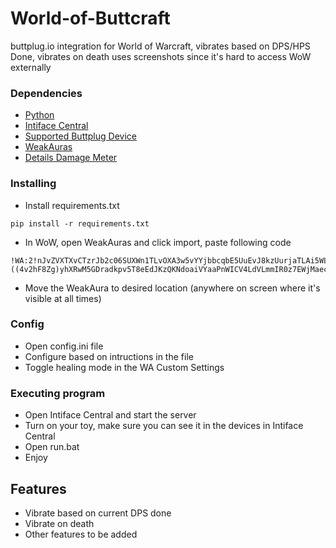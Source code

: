 # World-of-Buttcraft

buttplug.io integration for World of Warcraft, vibrates based on DPS/HPS Done, vibrates on death uses screenshots since it's hard to access WoW externally

### Dependencies

* [Python](https://www.python.org/downloads/release/python-3123/)
* [Intiface Central](https://github.com/intiface/intiface-central/releases)
* [Supported Buttplug Device](https://iostindex.com/?filter0Availability=Available,DIY&filter1Connection=Digital&filter2ButtplugSupport=4)
* [WeakAuras](https://www.curseforge.com/wow/addons/weakauras-2)
* [Details Damage Meter](https://www.curseforge.com/wow/addons/details)

### Installing

* Install requirements.txt
```
pip install -r requirements.txt
```

* In WoW, open WeakAuras and click import, paste following code
```
!WA:2!nJvZVXTXvCTzrJb2c06SUXWn1TLvOXA3w5vYYjbbcqbE5UuEvJ8kzUurjaTLAi5WLtexo0ZmuF4d9dDP5S69Eq3cqpP)ckmkqVsiuuGERqx6D)hqrFd)y)sCJTtnqJaewYHZ8M37979XVzkTE1bvDQ68fRYOrcFsawTlnaFgXMg0JgXSXLoZbZrIigsG90TP(u2VOC5YLoZoIlOdmWhjc)RUrb2ccnqPw9kkWFexfeSctCWbn4E0dn9Wiq49veE4GKzi)JHbXgmAMoeEOp6yPivOmLfwqPrJrF1oIXWbIoH8ebG954)3Ku7Cjf4ub()cUhYHE4NTLRlhlU9CNJcS9OSTPKaHvlTUgA6xytP(WCc6DijeVx41h5d2j0bCqwrj)8S85P50h7PkDM7DIGr63hZ4FN7WYE8FOkooeBLkKZt)XuoKo(aq)ahVvKRRbmaRJ2MBV(oBg)2wDapPW7sEKvYK2MHDjhP3BBTn3upanaZROgfqews7hZIVXrV5Vze6KSKHquYBkRTMYcBVzZptt3ux7HADnBVrVMQBQ1EHe0s5U3vjX4vAT1JuBAm0NpbaNH7tJ9cI9(y2KO(eRnDcR2c81y)XeIetMXKvwtPLPbzaM1Ol(qJKXQTCJ3FXPNylKVVfYE)6dJxMTnR1DktEtTMFI20M8RftRytkG4xOXdBzavmAbeEBmYzOAUvG)XkEehC(eDGVw8wjN1m8WzPpcweUyFvBnJMBSzptJnA9XM72CHjn7xUS9juM08KwdtPhxXgpXE2lQ9Kl6vXAYq(2AnhdWthuP9gA9()jEdAspCkmQWfG5QGcCusTCLSYAxnZilQyTrg93aXLXTXw(yeBcR0va(L7RWXqXshEIvNexVlgTFtyNYdWjbk20bwiXqXLxnOPue1U)Ik517Mcek2J5IM2UE1CDVkUWz6kFvCPf5ANQAXgbTsCrBsT3x2gQw9xc9EQ6dfTnWZ1NDAw2eZgp1VcdM2NIhUEHnzwSOYWlov9MfhlJv32dBVF8BFcpe77VHdVYWEH9GULKJo3SvZEgM9mAQBK3uvABX340OGSoV3m(gZxPs4BHG4KdWgPd(iQd(pp3ZH29ywaY)tGE1qq0F8YqgTpdZ5P8H(z3EU34uo23nHyqCfDKFOhQ85KaxkBasg3DNZHhTXAj29EH3I0pGYWBfk)gpzungJY47DMmwNKmCfvGMLD4pFy4oicjOPSlL57CxQ7DvJecBgKNOak0NJTfReX8dxXtic5RU0s9jcViRgqUXsB7r8jHTHmjB6sxD9QU0aXLBBO0dfWv6IaD5q2bPw71c)bJXDYm1KmTZEqna4gA5Hj99eDEW7n3CpyU5kPFiXr415bp(3(F(xZn3CQ(uKJ7PrCSzaGkmplbYhm5BQpiYxqQOYjpfFZ4pQIUTpIZLpPcqPT8b2tb5dq6BWooLfwN)YV7l)3)PN83UD41bb205Zb4e7GDEe6iVtKMrpqy)qlEcYyrgeszGBH4CE9JvTU39FIFpNGmEDFAQelhwfKuRm(zaKRd5z7Xqjfm4FGounIjQOsaku3bipDT3S4s3fWLe(YYvMv9Lkd5GndskzzE5WpVrpBuqAeuT5NkDy(ftY6QlZUksY6qTQMwwm8beW46gnWcQlgeniDl8P2iFzwALXQyaFTqU5lpEhu5K(O1uU3YP)DLfawlhsWc63inCP28VBJLDbTvUWLswxDjr85F08YEacpAehLv14QBXxFX)Xfl(PKLGMkTAGO8A46tPPoP6Yf7ff4WWo8IQSjDDYHUQJFgvThVzYy83UAB8Xp2scRlGGYvv)uamlWtZhfYXoYoGWsAJfiIpe8G7pyYpwB56flG2ObO(JV2DGq)0bRTq6HiwyrLRSANKa(jLXsfOux1iNiJ5RoMf2K6VqV0l8SDV48QD2UDtdnzpjzJM5RxPO(BZkBBg97)gnO3jJnZKOE2OFvWU34WEUuELW9oVe4U3xBCVZRxCFgq(yN4nVAAF5ewBS97HyHEYO1gfg4mm0iBbtvIto2Q9gj8SBMOivym2AV(vHoJeEMkCQd1mLl1EwUqZrUxLPBjtc8olD9YBSi(7(89X4WMYw7cDjTiVZhdaN)DTzhL2r(9(XNbS2Wo7kPr8yloEaWAq)EnwUXkQpLshu6uuajLy1he)O1JRg)Hx4iVokyGKBlHLDMHNHrCCpbeg0x4DTtKVLOjFO6aejizHX)Y4Fv8V(AXMWJpE6rc)E5xBJudBt4ilFSJhtAHe3J1134HDmotqTZ4kDRs)b68eNv2Dl1toKYC2LHcpz3Sho3LHgi1gKa9TFE6vjTUCiPkz1RLUMw3lqrqtkwgXW35G4QwcA)((4v2hF8Zg)yhXRwM5GDradkpv5T8eEdJKzQKNdoaiVYaaPnWICV4LdVLmmIR0z7EWjMaeck)qDvAVDplWx5s6FZ4apO7N0uWExckcv6ITtab91L4X5P8MALCJFLkvQCo(TbiHBv(F(0tYDx7DgWapnsJV6nJREb8QKttFgfAJ6gx9u5aGJbZop9htjjW7(SSxShUfxMnYbeobC(7LpDStFC4B17jrigwz9iFFLD9ic8fzFMMeiv6lUDyvHK26em(kDAYyI0OUqLHVLZUn0uafSmbpOP8so37YuzKtXxT5ogBfEJKbN0pfF4ZtLZWW3FF43VaXN(GUCxCUinui7wgl9SKzMfHfx5mgvEAyz8NA3T6QLn7ClPaPNtnhcF)rZYYsFRuCvgGdYVN5MMq4FRZsgB4f8w(0mjficV(6mYtvECeYrgoRyyKQ25O0eE9Cll8Nol1Xh3hzFSzcJlVlsMqE6tC)lgURj375w7yS5gD1cV(ykC2bVc)jZAdczyBImdTC26MosE0MKC(HW6ZssohdjBeBtHhCaqpiA)4cGGwdHGQCR3VX9UFJvQEWF)t)V)
```
* Move the WeakAura to desired location (anywhere on screen where it's visible at all times)

### Config

* Open config.ini file
* Configure based on intructions in the file
* Toggle healing mode in the WA Custom Settings


### Executing program

* Open Intiface Central and start the server
* Turn on your toy, make sure you can see it in the devices in Intiface Central
* Open run.bat
* Enjoy

## Features
- Vibrate based on current DPS done
- Vibrate on death
- Other features to be added
